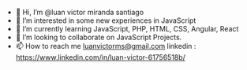 - 👋 Hi, I’m @luan victor miranda santiago  
- 👀 I’m interested in some new experiences in JavaScript 
- 🌱 I’m currently learning JavaScript, PHP, HTML, CSS, Angular, React
- 💞️ I’m looking to collaborate on JavaScript Projects.
- 📫 How to reach me luanvictorms@gmail.com
linkedin : https://www.linkedin.com/in/luan-victor-61756518b/

<!---
luanvictorms/luanvictorms is a ✨ special ✨ repository because its `README.md` (this file) appears on your GitHub profile.
You can click the Preview link to take a look at your changes.
--->
